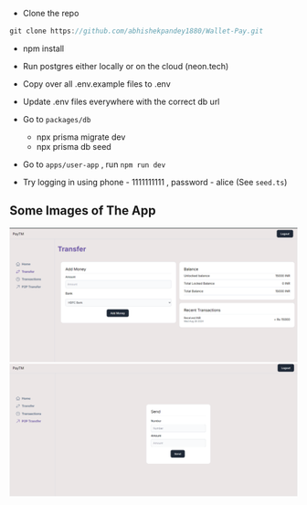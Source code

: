 - Clone the repo

```jsx
git clone https://github.com/abhishekpandey1880/Wallet-Pay.git
```

- npm install
- Run postgres either locally or on the cloud (neon.tech)

- Copy over all .env.example files to .env
- Update .env files everywhere with the correct db url
- Go to `packages/db`
    - npx prisma migrate dev
    - npx prisma db seed
- Go to `apps/user-app` , run `npm run dev`
- Try logging in using phone - 1111111111 , password - alice (See `seed.ts`)

## Some Images of The App

![App Image 1](photos/1.png)
![App Image 2](photos/2.png)